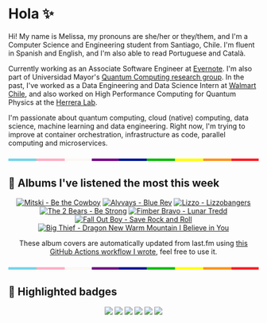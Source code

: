 # Hola ✨
Hi! My name is Melissa, my pronouns are she/her or they/them, and I'm a Computer Science and Engineering student from Santiago, Chile. I'm fluent in Spanish and English, and I'm also able to read Portuguese and Català.

Currently working as an Associate Software Engineer at [Evernote](https://evernote.com/). I'm also part of Universidad Mayor's [Quantum Computing research group](https://www.diariomayor.cl/ciencia-um/docentes-y-estudiantes-crean-el-primer-grupo-de-computacion-cuantica-u-mayor.html). In the past, I've worked as a Data Engineering and Data Science Intern at [Walmart Chile](https://github.com/walmartdigital/), and also worked on High Performance Computing for Quantum Physics at the [Herrera Lab](http://fherreralab.com/).

I'm passionate about quantum computing, cloud (native) computing, data science, machine learning and data engineering. Right now, I'm trying to improve at container orchestration, infrastructure as code, parallel computing and microservices.

<img src="hr.png" width="100%" height="5px">

## 🎵 Albums I've listened the most this week
<!-- lastfm -->
<p align="center"><a href="https://www.last.fm/music/Mitski/Be+the+Cowboy"><img src="https://lastfm.freetls.fastly.net/i/u/64s/a9b9c68a6ecb979e1ac95e28bb28e06b.png" title="Mitski - Be the Cowboy"></a> <a href="https://www.last.fm/music/Alvvays/Blue+Rev"><img src="https://lastfm.freetls.fastly.net/i/u/64s/e41b308ca8a94f72e26a79320a3bf313.jpg" title="Alvvays - Blue Rev"></a> <a href="https://www.last.fm/music/Lizzo/Lizzobangers"><img src="https://lastfm.freetls.fastly.net/i/u/64s/fe9aadadb1434dcb8441820b1a3c6b28.jpg" title="Lizzo - Lizzobangers"></a> <a href="https://www.last.fm/music/The+2+Bears/Be+Strong"><img src="https://lastfm.freetls.fastly.net/i/u/64s/ff1a1a662f5d4a309d9161197a003fcf.jpg" title="The 2 Bears - Be Strong"></a> <a href="https://www.last.fm/music/Fimber+Bravo/Lunar+Tredd"><img src="https://lastfm.freetls.fastly.net/i/u/64s/993ba2549ffc22b4f25df935c024a851.jpg" title="Fimber Bravo - Lunar Tredd"></a> <a href="https://www.last.fm/music/Fall+Out+Boy/Save+Rock+and+Roll"><img src="https://lastfm.freetls.fastly.net/i/u/64s/9df53662061e4f30924723d65b42935c.png" title="Fall Out Boy - Save Rock and Roll"></a> <a href="https://www.last.fm/music/Big+Thief/Dragon+New+Warm+Mountain+I+Believe+in+You"><img src="https://lastfm.freetls.fastly.net/i/u/64s/2564874af4af9498e7227367968adad3.jpg" title="Big Thief - Dragon New Warm Mountain I Believe in You"></a> </p>

<p align="center">These album covers are automatically updated from last.fm using <a href="https://github.com/marketplace/actions/lastfm-to-markdown">this GitHub Actions workflow I wrote</a>, feel free to use it.</p>

<img src="hr.png" width="100%" height="5px">

## 🏅 Highlighted badges
<p align="center" style="vertical-align:middle;">
  <a href="https://www.credly.com/badges/c8caff74-4c34-4211-affe-8bd7692771c8"><img src="https://images.credly.com/size/100x100/images/cf9b772d-7cf9-4c11-9aa7-46ab006f0ce6/IBM_Quantum_Challenge_2021_Achievement_V2.png"></a>
  <a href="https://www.credly.com/badges/52a4021b-34e6-413d-a4bd-cc29d3a686f6"><img src="https://images.credly.com/size/100x100/images/28944969-813a-43b9-944f-7910111ce764/Professional_Certificate_-_Data_Science.png"></a>
  <a href="https://www.credly.com/badges/cfeca386-7b9d-487f-8e2b-b3cfa069c734"><img src="https://images.credly.com/size/100x100/images/ac4daa48-1924-4dc5-80cf-ede5a08bac51/Data_Science_Foundations_Specialization.png"></a>
  <a href="https://www.credly.com/badges/0372a945-8a67-4d57-9643-b46b8dbf2fa6"><img src="https://images.credly.com/size/100x100/images/4a5f4849-54ae-461f-97ad-cb9c9a04eb63/Adv_Data_Science_Specialization.png"></a>
  <a href="https://www.credly.com/badges/348acaad-19d1-4f5a-8a6f-145d80dca3dc"><img src="https://images.credly.com/size/100x100/images/1dee8dee-d779-462e-9fd4-df5119546349/Build_Smart_on_Kubernetes_World_Tour.png"></a>
  <a href="https://google.qwiklabs.com/public_profiles/9fac59c2-c0f1-4b5c-b207-47c9cd7d6072"><img src="https://cdn.qwiklabs.com/GHzcYBb00JYUF9Rgf3D9A4inwRHYnFtISMvcRlb%2FClU%3D" width="100px"></a>
</p>
